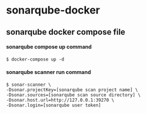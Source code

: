 # sonarqube-docker
## sonarqube docker compose file 
#### sonarqube compose up command
```
$ docker-compose up -d                                                           
```

#### sonarqube scanner run command
```
$ sonar-scanner \
-Dsonar.projectKey=[sonarqube scan project name] \
-Dsonar.sources=[sonarqube scan source directory] \
-Dsonar.host.url=http://127.0.0.1:39270 \
-Dsonar.login=[sonarqube user token]
```

